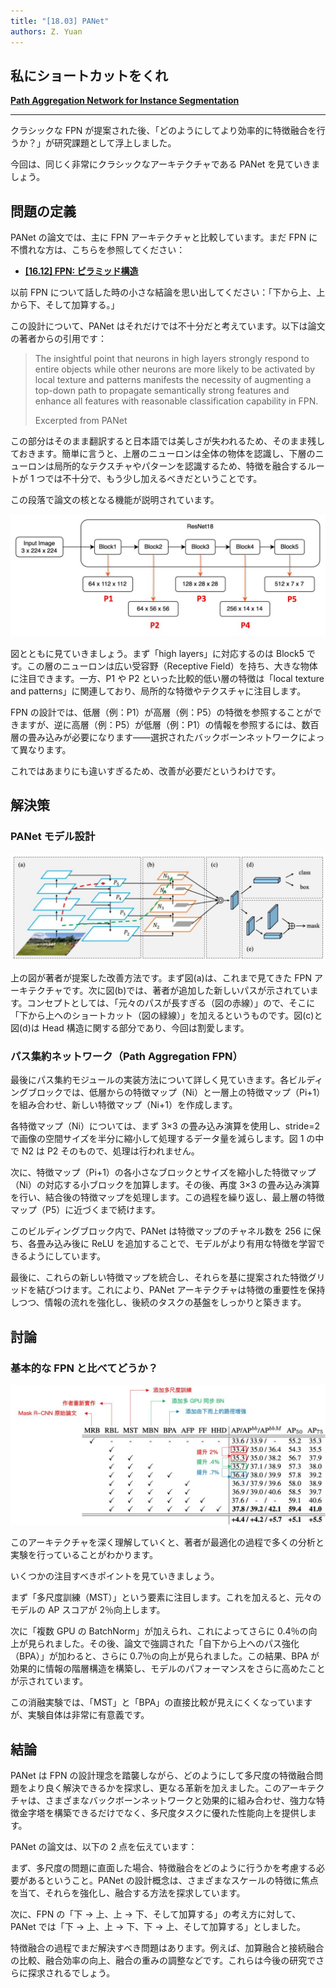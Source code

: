 ```yaml
---
title: "[18.03] PANet"
authors: Z. Yuan
---
```


## 私にショートカットをくれ

[**Path Aggregation Network for Instance Segmentation**](https://arxiv.org/abs/1803.01534)

---

クラシックな FPN が提案された後、「どのようにしてより効率的に特徴融合を行うか？」が研究課題として浮上しました。

今回は、同じく非常にクラシックなアーキテクチャである PANet を見ていきましょう。

## 問題の定義

PANet の論文では、主に FPN アーキテクチャと比較しています。まだ FPN に不慣れな方は、こちらを参照してください：

- [**[16.12] FPN: ピラミッド構造**](../1612-fpn/index.md)

以前 FPN について話した時の小さな結論を思い出してください：「下から上、上から下、そして加算する。」

この設計について、PANet はそれだけでは不十分だと考えています。以下は論文の著者からの引用です：

> The insightful point that neurons in high layers strongly respond to entire objects while other neurons are more likely to be activated by local texture and patterns manifests the necessity of augmenting a top-down path to propagate semantically strong features and enhance all features with reasonable classification capability in FPN.
>
> Excerpted from PANet

この部分はそのまま翻訳すると日本語では美しさが失われるため、そのまま残しておきます。簡単に言うと、上層のニューロンは全体の物体を認識し、下層のニューロンは局所的なテクスチャやパターンを認識するため、特徴を融合するルートが 1 つでは不十分で、もう少し加えるべきだということです。

この段落で論文の核となる機能が説明されています。

![panet_1](./img/fpn_2.jpg)

図とともに見ていきましょう。まず「high layers」に対応するのは Block5 です。この層のニューロンは広い受容野（Receptive Field）を持ち、大きな物体に注目できます。一方、P1 や P2 といった比較的低い層の特徴は「local texture and patterns」に関連しており、局所的な特徴やテクスチャに注目します。

FPN の設計では、低層（例：P1）が高層（例：P5）の特徴を参照することができますが、逆に高層（例：P5）が低層（例：P1）の情報を参照するには、数百層の畳み込みが必要になります——選択されたバックボーンネットワークによって異なります。

これではあまりにも違いすぎるため、改善が必要だというわけです。

## 解決策

### PANet モデル設計

![panet_2](./img/panet_2.jpg)

上の図が著者が提案した改善方法です。まず図(a)は、これまで見てきた FPN アーキテクチャです。次に図(b)では、著者が追加した新しいパスが示されています。コンセプトとしては、「元々のパスが長すぎる（図の赤線）」ので、そこに「下から上へのショートカット（図の緑線）」を加えるというものです。図(c)と図(d)は Head 構造に関する部分であり、今回は割愛します。

### パス集約ネットワーク（Path Aggregation FPN）

最後にパス集約モジュールの実装方法について詳しく見ていきます。各ビルディングブロックでは、低層からの特徴マップ（Ni）と一層上の特徴マップ（Pi+1）を組み合わせ、新しい特徴マップ（Ni+1）を作成します。

各特徴マップ（Ni）については、まず 3×3 の畳み込み演算を使用し、stride=2 で画像の空間サイズを半分に縮小して処理するデータ量を減らします。図 1 の中で N2 は P2 そのもので、処理は行われません。

次に、特徴マップ（Pi+1）の各小さなブロックとサイズを縮小した特徴マップ（Ni）の対応する小ブロックを加算します。その後、再度 3×3 の畳み込み演算を行い、結合後の特徴マップを処理します。この過程を繰り返し、最上層の特徴マップ（P5）に近づくまで続けます。

このビルディングブロック内で、PANet は特徴マップのチャネル数を 256 に保ち、各畳み込み後に ReLU を追加することで、モデルがより有用な特徴を学習できるようにしています。

最後に、これらの新しい特徴マップを統合し、それらを基に提案された特徴グリッドを結びつけます。これにより、PANet アーキテクチャは特徴の重要性を保持しつつ、情報の流れを強化し、後続のタスクの基盤をしっかりと築きます。

## 討論

### 基本的な FPN と比べてどうか？

![panet_3](./img/panet_3.jpg)

このアーキテクチャを深く理解していくと、著者が最適化の過程で多くの分析と実験を行っていることがわかります。

いくつかの注目すべきポイントを見ていきましょう。

まず「多尺度訓練（MST）」という要素に注目します。これを加えると、元々のモデルの AP スコアが 2％向上します。

次に「複数 GPU の BatchNorm」が加えられ、これによってさらに 0.4％の向上が見られました。その後、論文で強調された「自下から上へのパス強化（BPA）」が加わると、さらに 0.7％の向上が見られました。この結果、BPA が効果的に情報の階層構造を構築し、モデルのパフォーマンスをさらに高めたことが示されています。

この消融実験では、「MST」と「BPA」の直接比較が見えにくくなっていますが、実験自体は非常に有意義です。

## 結論

PANet は FPN の設計理念を踏襲しながら、どのようにして多尺度の特徴融合問題をより良く解決できるかを探求し、更なる革新を加えました。このアーキテクチャは、さまざまなバックボーンネットワークと効果的に組み合わせ、強力な特徴金字塔を構築できるだけでなく、多尺度タスクに優れた性能向上を提供します。

PANet の論文は、以下の 2 点を伝えています：

まず、多尺度の問題に直面した場合、特徴融合をどのように行うかを考慮する必要があるということ。PANet の設計概念は、さまざまなスケールの特徴に焦点を当て、それらを強化し、融合する方法を探求しています。

次に、FPN の「下 → 上、上 → 下、そして加算する」の考え方に対して、PANet では「下 → 上、上 → 下、下 → 上、そして加算する」としました。

特徴融合の過程でまだ解決すべき問題はあります。例えば、加算融合と接続融合の比較、融合効率の向上、融合の重みの調整などです。これらは今後の研究でさらに探求されるでしょう。
